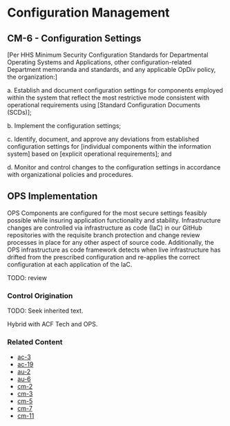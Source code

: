 # Configuration Management
## CM-6 - Configuration Settings

[Per HHS Minimum Security Configuration Standards for Departmental Operating Systems and Applications, other configuration-related Department memoranda and standards, and any applicable OpDiv policy, the organization:]

a. Establish and document configuration settings for components employed within the system that reflect the most restrictive mode consistent with operational requirements using [Standard Configuration Documents (SCDs)];

b. Implement the configuration settings;

c. Identify, document, and approve any deviations from established configuration settings for [individual components within the information system] based on [explicit operational requirements]; and

d. Monitor and control changes to the configuration settings in accordance with organizational policies and procedures.

## OPS Implementation

OPS Components are configured for the most secure settings feasibly possible while insuring application functionality and stability. Infrastructure changes are controlled via infrastructure as code (IaC) in our GitHub repositories with the requisite branch protection and change review processes in place for any other aspect of source code. Additionally, the OPS infrastructure as code framework detects when live infrastructure has drifted from the prescribed configuration and re-applies the correct configuration at each application of the IaC.

TODO: review

### Control Origination

TODO: Seek inherited text.

Hybrid with ACF Tech and OPS.

### Related Content

* [ac-3](../ac-03/index.md)
* [ac-19](../ac-19/index.md)
* [au-2](../au-02/index.md)
* [au-6](../au-06/index.md)
* [cm-2](../cm-02/index.md)
* [cm-3](../cm-03/index.md)
* [cm-5](../cm-05/index.md)
* [cm-7](../cm-07/index.md)
* [cm-11](../cm-11/index.md)
